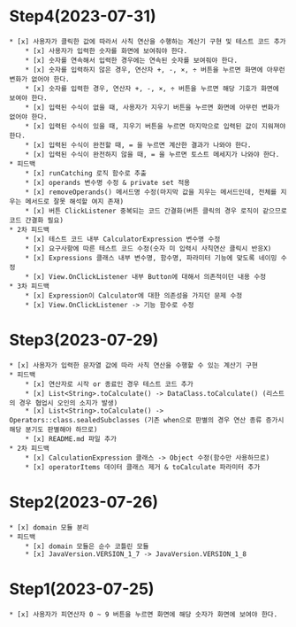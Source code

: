 # Step4(2023-07-31) #
    * [x] 사용자가 클릭한 값에 따라서 사칙 연산을 수행하는 계산기 구현 및 테스트 코드 추가
        * [x] 사용자가 입력한 숫자를 화면에 보여줘야 한다.
        * [x] 숫자를 연속해서 입력한 경우에는 연속된 숫자를 보여줘야 한다. 
        * [x] 숫자를 입력하지 않은 경우, 연산자 +, -, ×, ÷ 버튼을 누르면 화면에 아무런 변화가 없어야 한다.
        * [x] 숫자를 입력한 경우, 연산자 +, -, ×, ÷ 버튼을 누르면 해당 기호가 화면에 보여야 한다.
        * [x] 입력된 수식이 없을 때, 사용자가 지우기 버튼을 누르면 화면에 아무런 변화가 없어야 한다.
        * [x] 입력된 수식이 있을 때, 지우기 버튼을 누르면 마지막으로 입력된 값이 지워져야 한다.
        * [x] 입력된 수식이 완전할 때, = 을 누르면 계산한 결과가 나와야 한다.
        * [x] 입력된 수식이 완전하지 않을 때, = 을 누르면 토스트 메세지가 나와야 한다.
    * 피드백
        * [x] runCatching 로직 함수로 추출
        * [x] operands 변수명 수정 & private set 적용
        * [x] removeOperands() 메서드명 수정(마지막 값을 지우는 메서드인데, 전체를 지우는 메서드로 잘못 해석할 여지 존재)
        * [x] 버튼 ClickListener 중복되는 코드 간결화(버튼 클릭의 경우 로직이 같으므로 코드 간결화 필요)
    * 2차 피드백
        * [x] 테스트 코드 내부 CalculatorExpression 변수명 수정
        * [x] 요구사항에 따른 테스트 코드 수정(숫자 미 입력시 사칙연산 클릭시 반응X)
        * [x] Expressions 클래스 내부 변수명, 함수명, 파라미터 기능에 맞도록 네이밍 수정
        * [x] View.OnClickListener 내부 Button에 대해서 의존적이던 내용 수정
    * 3차 피드백
        * [x] Expression이 Calculator에 대한 의존성을 가지던 문제 수정
        * [x] View.OnClickListener -> 기능 함수로 수정

# Step3(2023-07-29) #
    * [x] 사용자가 입력한 문자열 값에 따라 사칙 연산을 수행할 수 있는 계산기 구현
    * 피드백
        * [x] 연산자로 시작 or 종료인 경우 테스트 코드 추가
        * [x] List<String>.toCalculate() -> DataClass.toCalculate() (리스트의 경우 협업시 오인의 소지가 발생)
        * [x] List<String>.toCalculate() -> Operators::class.sealedSubclasses (기존 when으로 판별의 경우 연산 종류 증가시 해당 분기도 판별해야 하므로)
        * [x] README.md 파일 추가
    * 2차 피드백
        * [x] CalculationExpression 클래스 -> Object 수정(함수만 사용하므로)
        * [x] operatorItems 데이터 클래스 제거 & toCalculate 파라미터 추가


# Step2(2023-07-26) #
    * [x] domain 모듈 분리
    * 피드백
        * [x] domain 모듈은 순수 코틀린 모듈
        * [x] JavaVersion.VERSION_1_7 -> JavaVersion.VERSION_1_8

# Step1(2023-07-25) #
    * [x] 사용자가 피연산자 0 ~ 9 버튼을 누르면 화면에 해당 숫자가 화면에 보여야 한다.


